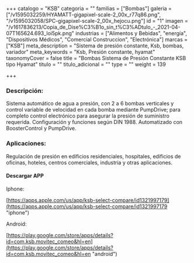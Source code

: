 +++
catalogo = "KSB"
categoria = ""
familias = ["Bombas"]
galeria = ["/v1595032259/HYAMATT-gigapixel-scale-2_00x_r77q86.png", "/v1595032058/SPC-gigapixel-scale-2_00x_hejocu.png"]
id = "1"
imagen = "/v1617836213/Copia_de_Dise%C3%B1o_sin_t%C3%ADtulo_-_2021-04-07T165624.693_loi5pk.png"
industrias = ["Alimentos y Bebidas", "energía", "Dispositivos Médicos", "Comercial Construccion", "Electrónica"]
marcas = ["KSB"]
meta_description = "Sistema de presión constante, Ksb, bombas, variador"
meta_keywords = "Ksb, Presión constante, hyamat"
taxonomyCover = false
title = "Bombas Sistema de Presión Constante KSB tipo Hyamat"
titulo = ""
titulo_adicional = ""
type = ""
weight = 139

+++
### **Descripción:**

Sistema automático de agua a presión, con 2 a 6 bombas verticales y control variable de velocidad en cada bomba mediante PumpDrive; para completo control electrónico para asegurar la presión de suministro requerida. Configuración y funciones según DIN 1988. Automatizado con BoosterControl y PumpDrive.

### **Aplicaciones:**

Regulación de presión en edificios residenciales, hospitales, edificios de oficinas, hoteles, centros comerciales, industria y otras aplicaciones.

#### **Descargar APP**

Iphone:

[https://apps.apple.com/us/app/ksb-select-compare/id1321997179](https://apps.apple.com/us/app/ksb-select-compare/id1321997179 "iphone")

Android:

[https://play.google.com/store/apps/details?id=com.ksb.movitec_comeo&hl=en](https://play.google.com/store/apps/details?id=com.ksb.movitec_comeo&hl=en "android")